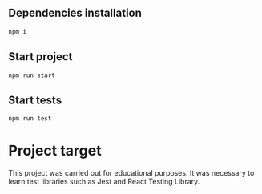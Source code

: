 ## Dependencies installation

```bash
npm i
```

## Start project

```bash
npm run start
```

## Start tests

```bash
npm run test
```

# Project target

This project was carried out for educational purposes. It was necessary to learn test libraries such as Jest and React Testing Library.